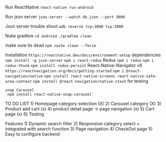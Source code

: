 
Run ReactNative 
    `react-native run-android`

Run json server 
    `json-server --watch db.json --port 3000`

Json server trouble shoot
    `adb reverse tcp:3000 tcp:3000`

Nuke gradlew
    ` cd android `
    `./gradlew clean`

make sure its dead
`npm cache clean --force`


Installation
    `https://reactnative.dev/docs/environment-setup`
dependencies
    `npm install -g json-server`
    `npm i react-redux`
    Redux
    `npm i redux`
    `npm i redux-thunk`
    `npm install redux-persist`
    React-Native-Navigator v6 `https://reactnavigation.org/docs/getting-started`
    `npm i @react-navigation/native`
    `npm install react-native-screens react-native-safe-area-context`
    <!-- `npm install @react-navigation/stack` -->
    `npm install @react-navigation/native-stack`
     for testing 
    <!-- 'npm i enzyme'
    'npm i jest-enzyme'
    'npm i @wojtekmaj/enzyme-adapter-react-17' -->
    
    snap Carousel 
    `npm install react-native-snap-carousel`


TO DO LIST
    1) Homepage category selection (X)
    2) Carousel category (X)
    3) Product add cart (x)
    4) product detail page -> page navigation (x)
    5) Cart page (x)
    6) Testing 

Features 
    1) Dynamic search filter
    2) Responsive category select + integrated with search function
    3) Page navigation
    4) CheckOut page
    5) Easy to configure backend
